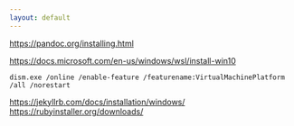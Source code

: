 ```yaml
---
layout: default
---
```


https://pandoc.org/installing.html

https://docs.microsoft.com/en-us/windows/wsl/install-win10

```dism.exe /online /enable-feature /featurename:VirtualMachinePlatform /all /norestart```

https://jekyllrb.com/docs/installation/windows/
https://rubyinstaller.org/downloads/
